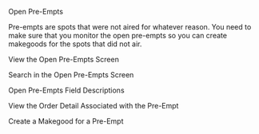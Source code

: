 Open Pre-Empts

Pre-empts are spots that were not aired for whatever reason. You need to make sure that you monitor the open pre-empts so you can create makegoods for the spots that did not air.

View the Open Pre-Empts Screen

Search in the Open Pre-Empts Screen

Open Pre-Empts Field Descriptions

View the Order Detail Associated with the Pre-Empt

Create a Makegood for a Pre-Empt

